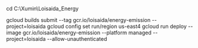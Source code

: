 cd C:\Xumin\Loisaida_Energy

gcloud builds submit --tag gcr.io/loisaida/energy-emission --project=loisaida
gcloud config set run/region us-east4
gcloud run deploy --image gcr.io/loisaida/energy-emission --platform managed --project=loisaida --allow-unauthenticated
